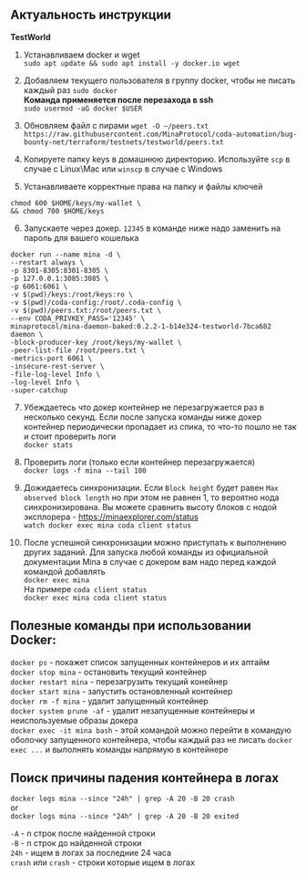 ## Актуальность инструкции  
**TestWorld**

1. Устанавливаем docker и wget  
`sudo apt update && sudo apt install -y docker.io wget`

2. Добавляем текущего пользователя в группу docker, чтобы не писать каждый раз `sudo docker`  
**Команда применяется после перезахода в ssh**  
`sudo usermod -aG docker $USER`

3. Обновляем файл с пирами
`wget -O ~/peers.txt https://raw.githubusercontent.com/MinaProtocol/coda-automation/bug-bounty-net/terraform/testnets/testworld/peers.txt`

4. Копируете папку keys в домашнюю директорию. Используйте `scp` в случае с Linux\Mac или `winscp` в случае с Windows

5. Устанавливаете корректные права на папку и файлы ключей  
```
chmod 600 $HOME/keys/my-wallet \
&& chmod 700 $HOME/keys
```

6. Запускаете через докер. `12345` в команде ниже надо заменить на пароль для вашего кошелька  
```
docker run --name mina -d \
--restart always \
-p 8301-8305:8301-8305 \
-p 127.0.0.1:3085:3085 \
-p 6061:6061 \
-v $(pwd)/keys:/root/keys:ro \
-v $(pwd)/coda-config:/root/.coda-config \
-v $(pwd)/peers.txt:/root/peers.txt \
--env CODA_PRIVKEY_PASS='12345' \
minaprotocol/mina-daemon-baked:0.2.2-1-b14e324-testworld-7bca682 daemon \
-block-producer-key /root/keys/my-wallet \
-peer-list-file /root/peers.txt \
-metrics-port 6061 \
-insecure-rest-server \
-file-log-level Info \
-log-level Info \
-super-catchup
```

7. Убеждаетесь что докер контейнер не перезагружается раз в несколько секунд. Если после запуска команды ниже докер контейнер периодически пропадает из спика, то что-то пошло не так и стоит проверить логи  
`docker stats`

8. Проверить логи (только если контейнер перезагружается)  
`docker logs -f mina --tail 100`

9. Дожидаетесь синхронизации. Если `Block height` будет равен `Max observed block length` но при этом не равнен 1, то вероятно нода синхронизирована. Вы можете сравнить высоту блоков с нодой эксплорера - https://minaexplorer.com/status  
`watch docker exec mina coda client status`

10. После успешной синхронизации можно приступать к выполнению других заданий. 
Для запуска любой команды из официальной документации Mina в случае  с докером вам надо перед каждой командой добавлять  
`docker exec mina`  
На примере `coda client status`  
`docker exec mina coda client status`


## Полезные команды при использовании Docker:  
`docker ps` - покажет список запущенных контейнеров и их аптайм  
`docker stop mina` - остановить текущий контейнер  
`docker restart mina` - перезагрузить текущий конейнер  
`docker start mina` - запустить остановленный контейнер  
`docker rm -f mina` - удалит запущенный контейнер  
`docker system prune -af` - удалит незапущенные контейнеры и неиспользуемые образы докера  
`docker exec -it mina bash` - этой командой можно перейти в командую оболочку запущенного контейнера, чтобы каждый раз не писать `docker exec ...` и выполнять команды напрямую в контейнере  

## Поиск причины падения контейнера в логах   
`docker logs mina --since "24h" | grep -A 20 -B 20 crash`  
or  
`docker logs mina --since "24h" | grep -A 20 -B 20 exited`  

`-A` - n строк после найденной строки   
`-B` - n строк до найденной строки   
`24h` - ищем в логах за последние 24 часа    
`crash` или `crash` - строки которые ищем в логах
